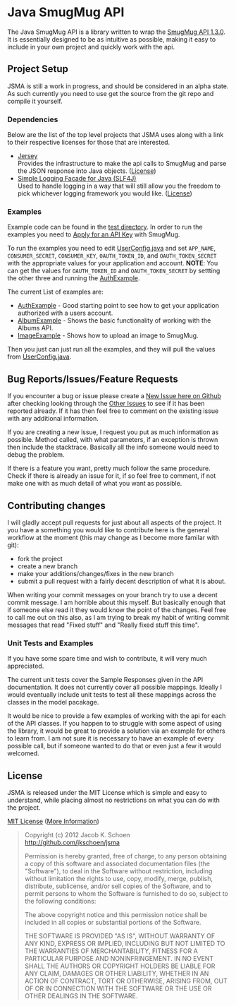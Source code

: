 # Java SmugMug API

The Java SmugMug API is a library written to wrap the [SmugMug API 1.3.0](http://wiki.smugmug.net/display/API/API+1.3.0). It is essentially designed to be as intuitive as possible, making it easy to include in your own project and quickly work with the api. 

## Project Setup

JSMA is still a work in progress, and should be considered in an alpha state. As such currently you need to use get the source from the git repo and compile it yourself.

### Dependencies
 Below are the list of the top level projects that JSMA uses along with a link to their respective licenses for those that are interested.
 
* [Jersey](http://jersey.java.net/)  
  Provides the infrastructure to make the api calls to SmugMug and parse the JSON response into Java objects. ([License](http://glassfish.java.net/public/CDDL+GPL_1_1.html))
* [Simple Logging Facade for Java (SLF4J)](http://www.slf4j.org/)  
  Used to handle logging in a way that will still allow you the freedom to pick whichever logging framework you would like. ([License](http://www.slf4j.org/license.html))

### Examples

Example code can be found in the [test directory](https://github.com/jkschoen/jsma/tree/master/src/test/java/com/github/jkschoen/jsma/examples). In order to run the examples you need to [Apply for an API Key](http://www.smugmug.com/hack/apikeys) with SmugMug.

To run the examples you need to edit [UserConfig.java](https://github.com/jkschoen/jsma/blob/master/src/test/java/com/github/jkschoen/jsma/examples/UserConfig.java) and set `APP_NAME`, `CONSUMER_SECRET`, `CONSUMER_KEY`, `OAUTH_TOKEN_ID`, and `OAUTH_TOKEN_SECRET` with the appropriate values for your application and account. **NOTE**: You can get the values for `OAUTH_TOKEN_ID` and `OAUTH_TOKEN_SECRET` by settting the other three and running the [AuthExample](https://github.com/jkschoen/jsma/blob/master/src/test/java/com/github/jkschoen/jsma/examples/AuthExample.java). 

The current List of examples are:

* [AuthExample](https://github.com/jkschoen/jsma/blob/master/src/test/java/com/github/jkschoen/jsma/examples/AuthExample.java) - Good starting point to see how to get your application authorized with a users account.  
* [AlbumExample](https://github.com/jkschoen/jsma/blob/master/src/test/java/com/github/jkschoen/jsma/examples/AlbumExample.java) - Shows the basic functionality of working with the Albums API. 
* [ImageExample](https://github.com/jkschoen/jsma/blob/master/src/test/java/com/github/jkschoen/jsma/examples/ImageExample.java) - Shows how to upload an image to SmugMug.

Then you just can just run all the examples, and they will pull the values from [UserConfig.java](https://github.com/jkschoen/jsma/blob/master/src/test/java/com/github/jkschoen/jsma/examples/UserConfig.java).

## Bug Reports/Issues/Feature Requests

If you encounter a bug or issue please create a [New Issue here on Github](https://github.com/jkschoen/jsma/issues/new) after checking looking through the [Other Issues](https://github.com/jkschoen/jsma/issues) to see if it has been reported already. If it has then feel free to comment on the existing issue with any additional information. 

If you are creating a new issue, I request you put as much information as possible. Method called, with what parameters, if an exception is thrown then include the stacktrace. Basically all the info someone would need to debug the problem.

If there is a feature you want, pretty much follow the same procedure. Check if there is already an issue for it, if so feel free to comment, if not make one with as much detail of what you want as possible. 

## Contributing changes

I will gladly accept pull requests for just about all aspects of the project. It you have a something you would like to contribute here is the general workflow at the moment (this may change as I become more familar with git): 

  - fork the project
  - create a new branch
  - make your additions/changes/fixes in the new branch
  - submit a pull request with a fairly decent description of what it is about.
 
When writing your commit messages on your branch try to use a decent commit message. I am horrible about this myself. But basically enough that if someone else read it they would know the point of the changes. Feel free to call me out on this also, as I am trying to break my habit of writing commit messages that read "Fixed stuff" and "Really fixed stuff this time". 

### Unit Tests and Examples

If you have some spare time and wish to contribute, it will very much appreciated.

The current unit tests cover the Sample Responses given in the API documentation. It does not currently cover all possible mappings. Ideally I would eventually include unit tests to test all these mappings across the classes in the model pacakage. 

It would be nice to provide a few examples of working with the api for each of the API classes. If you happen to to struggle with some aspect of using the library, it would be great to provide a solution via an example for others to learn from. I am not sure it is necessary to have an example of every possible call, but if someone wanted to do that or even just a few it would welcomed. 

## License

JSMA is released under the MIT License which is simple and easy to understand, while placing almost no restrictions on what you can do with the project.

[MIT License](https://github.com/jkschoen/jsma/blob/master/LICENSE) ([More Information](http://en.wikipedia.org/wiki/MIT_License))

> Copyright (c) 2012 Jacob K. Schoen  
> http://github.com/jkschoen/jsma
> 
> Permission is hereby granted, free of charge, to any person obtaining a copy of
> this software and associated documentation files (the "Software"), to deal in
> the Software without restriction, including without limitation the rights to
> use, copy, modify, merge, publish, distribute, sublicense, and/or sell copies
> of the Software, and to permit persons to whom the Software is furnished to do
> so, subject to the following conditions:
> 
> The above copyright notice and this permission notice shall be included in all
> copies or substantial portions of the Software.
> 
> THE SOFTWARE IS PROVIDED "AS IS", WITHOUT WARRANTY OF ANY KIND, EXPRESS OR
> IMPLIED, INCLUDING BUT NOT LIMITED TO THE WARRANTIES OF MERCHANTABILITY,
> FITNESS FOR A PARTICULAR PURPOSE AND NONINFRINGEMENT. IN NO EVENT SHALL THE
> AUTHORS OR COPYRIGHT HOLDERS BE LIABLE FOR ANY CLAIM, DAMAGES OR OTHER
> LIABILITY, WHETHER IN AN ACTION OF CONTRACT, TORT OR OTHERWISE, ARISING FROM,
> OUT OF OR IN CONNECTION WITH THE SOFTWARE OR THE USE OR OTHER DEALINGS IN THE
> SOFTWARE.